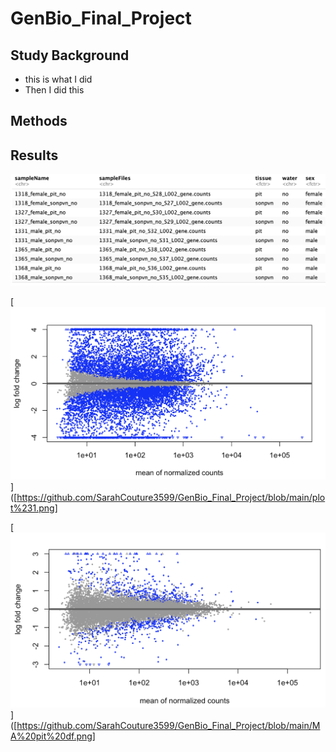 # GenBio_Final_Project

## Study Background 
- this is what I did
- Then I did this 

## Methods 

## Results 

[![](./sampletable.png)](https://github.com/SarahCouture3599/GenBio_Final_Project/blob/main/sampletable.png)


[![](./plot%231.png)]([https://github.com/SarahCouture3599/GenBio_Final_Project/blob/main/plot%231.png]


[![](./MA%20pit%20df.png)]([https://github.com/SarahCouture3599/GenBio_Final_Project/blob/main/MA%20pit%20df.png]

